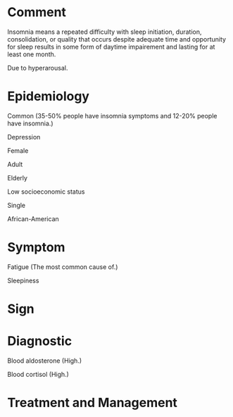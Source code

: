 # Comment

Insomnia means a repeated difficulty with sleep initiation, duration, consolidation, or quality that occurs despite adequate time and opportunity for sleep results in some form of daytime impairement and lasting for at least one month.

Due to hyperarousal.

# Epidemiology

Common
(35-50% people have insomnia symptoms and 12-20% people have insomnia.)

Depression

Female

Adult

Elderly

Low socioeconomic status

Single

African-American

# Symptom

Fatigue
(The most common cause of.)

Sleepiness

# Sign

# Diagnostic

Blood aldosterone
(High.)

Blood cortisol
(High.)

# Treatment and Management
